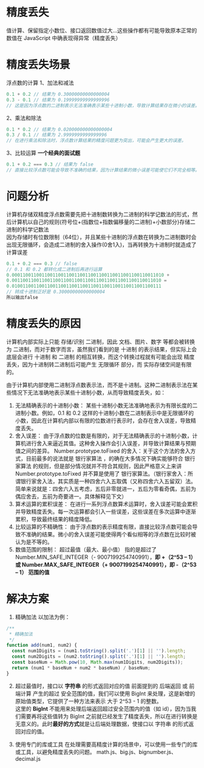 # 精度丢失
值计算、保留指定小数位、接口返回数值过大...这些操作都有可能导致原本正常的数值在 JavaScript 中确表现得异常（精度丢失）

# 精度丢失场景
浮点数的计算
1、加法和减法
```javascript
0.1 + 0.2 // 结果为 0.30000000000000004
0.3 - 0.1 // 结果为 0.19999999999999996
// 这是因为浮点数的二进制表示无法准确表示某些十进制小数，导致计算结果存在微小的误差。
```
2、乘法和除法
```javascript
0.1 * 0.2 // 结果为 0.020000000000000004
0.3 / 0.1 // 结果为 2.9999999999999996
// 在进行乘法和除法时，浮点数计算结果的精度问题更为突出，可能会产生更大的误差。
```
3、比较运算 **一个经典的面试题**
```javascript
0.1 + 0.2 === 0.3 // 结果为 false
// 直接比较浮点数可能会导致不准确的结果，因为计算结果的微小误差可能使它们不完全相等。
```



# 问题分析
计算机存储双精度浮点数需要先把十进制数转换为二进制的科学记数法的形式，然后计算机以自己的规则{符号位+(指数位+指数偏移量的二进制)+小数部分}存储二进制的科学记数法  
因为存储时有位数限制（64位），并且某些十进制的浮点数在转换为二进制数时会出现无限循环，会造成二进制的舍入操作(0舍1入)，当再转换为十进制时就造成了计算误差  

```javascript
0.1 + 0.2 === 0.3 // false
// 0.1 和 0.2 都转化成二进制后再进行运算
0.00011001100110011001100110011001100110011001100110011010 +
0.0011001100110011001100110011001100110011001100110011010 =
0.0100110011001100110011001100110011001100110011001100111
// 转成十进制正好是 0.30000000000000004
所以输出false
```

# 精度丢失的原因
计算机内部实际上只能 存储/识别 二进制，因此 文档、图片、数字 等都会被转换为 二进制，而对于数字而言，虽然我们看到的是 十进制 的表示结果，但实际上会底层会进行 十进制 和 二进制 的相互转换，而这个转换过程就有可能会出现 精度丢失，因为十进制转二进制后可能产生 无限循环 部分，而 实际存储空间是有限的。

由于计算机内部使用二进制浮点数表示法，而不是十进制。这种二进制表示法在某些情况下无法准确地表示某些十进制小数，从而导致精度丢失，如：

1. 无法精确表示的十进制小数：
        某些十进制小数无法准确地表示为有限长度的二进制小数。例如，0.1 和 0.2 这样的十进制小数在二进制表示中是无限循环的小数，因此在计算机内部以有限的位数进行表示时，会存在舍入误差，导致精度丢失。
2. 舍入误差：
        由于浮点数的位数是有限的，对于无法精确表示的十进制小数，计算机进行舍入来逼近其值。这种舍入操作会引入误差，并导致计算结果与预期值之间的差异。
        Number.prototype.toFixed 的舍入：关于这个方法的舍入方式，目前最多的说法就是 银行家算法 ，的确在大多情况下确实能够符合 银行家算法 的规则，但是部分情况就并不符合其规则，因此严格意义上来讲 Number.prototype.toFixed 并不算是使用了 银行家算法。（银行家舍入：所谓银行家舍入法，其实质是一种四舍六入五取偶（又称四舍六入五留双）法。 简单来说就是：四舍六入五考虑，五后非零就进一，五后为零看奇偶，五前为偶应舍去，五前为奇要进一。具体解释见下文） 
3. 算术运算的累积误差：
        在进行一系列浮点数算术运算时，舍入误差可能会累积并导致精度丢失。每一次运算都会引入一些误差，这些误差在多次运算中逐渐累积，导致最终结果的精度降低。
4. 比较运算的不精确性：
        由于浮点数的表示精度有限，直接比较浮点数可能会导致不准确的结果。微小的舍入误差可能使得两个看似相等的浮点数在比较时被认为是不等的。
5. 数值范围的限制：
        超过最值（最大、最小值） 指的是超过了 Number.MIN_SAFE_INTEGER（- 9007199254740991），**即 +（2^53 – 1） 或 Number.MAX_SAFE_INTEGER（+ 9007199254740991），即 -（2^53 – 1） 范围的值**

# 解决方案
1. 精确加法
以加法为例：  
```javascript
/**
 * 精确加法
 */
function add(num1, num2) {
  const num1Digits = (num1.toString().split('.')[1] || '').length;
  const num2Digits = (num2.toString().split('.')[1] || '').length;
  const baseNum = Math.pow(10, Math.max(num1Digits, num2Digits));
  return (num1 * baseNum + num2 * baseNum) / baseNum;
}
```

2. 超过最值时，接口以 **字符串** 的形式返回对应的值
前面提到的 后端返回 或 前端计算 产生的超过 安全范围的值，我们可以使用 BigInt 来处理，这是新增的原始值类型，它提供了一种方法来表示 大于 2^53 - 1 的整数。  
这里的 **BigInt** 不能用来处理后端返回超过安全范围内的值（如 id），因为当我们需要再将这些值转为 BigInt 之前就已经发生了精度丢失，所以在进行转换是无意义的。此时**最好的方式**就是让后端处理数据，使接口以 字符串 的形式返回对应的值。

3. 使用专门的库或工具
在处理需要高精度计算的场景中，可以使用一些专门的库或工具，以避免精度丢失的问题。
math.js、big.js、bignumber.js、decimal.js